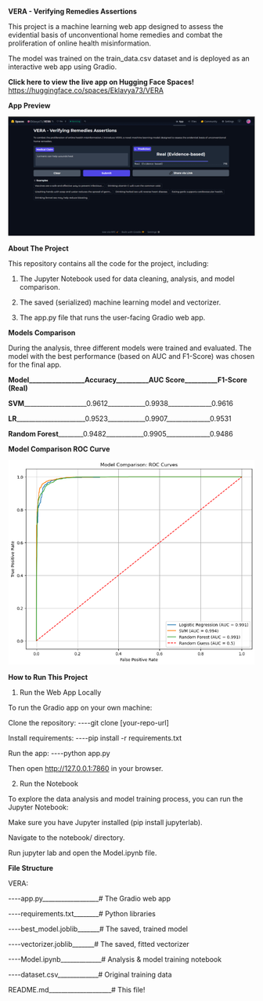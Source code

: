 **VERA - Verifying Remedies Assertions**

This project is a machine learning web app designed to assess the evidential basis of unconventional home remedies and combat the proliferation of online health misinformation.

The model was trained on the train_data.csv dataset and is deployed as an interactive web app using Gradio.

**Click here to view the live app on Hugging Face Spaces!**
https://huggingface.co/spaces/Eklavya73/VERA

**App Preview**

![VERA App Screenshot](./VERA/Screenshots/app_preview.png)

**About The Project**

This repository contains all the code for the project, including:

1. The Jupyter Notebook used for data cleaning, analysis, and model comparison.

2. The saved (serialized) machine learning model and vectorizer.

3. The app.py file that runs the user-facing Gradio web app.

**Models Comparison**

During the analysis, three different models were trained and evaluated. The model with the best performance (based on AUC and F1-Score) was chosen for the final app.

**Model_________________Accuracy__________AUC Score__________F1-Score (Real)**

**SVM**____________________0.9612____________0.9938______________0.9616

**LR**______________________0.9523____________0.9907______________0.9531

**Random Forest**________0.9482____________0.9905______________0.9486

**Model Comparison ROC Curve**

![Model Comparison ROC Curve](./VERA/Screenshots/model_comparison_roc.png)

**How to Run This Project**

1. Run the Web App Locally

To run the Gradio app on your own machine:

Clone the repository:
----git clone [your-repo-url]

Install requirements:
----pip install -r requirements.txt

Run the app:
----python app.py

Then open http://127.0.0.1:7860 in your browser.

2. Run the Notebook

To explore the data analysis and model training process, you can run the Jupyter Notebook:

Make sure you have Jupyter installed (pip install jupyterlab).

Navigate to the notebook/ directory.

Run jupyter lab and open the Model.ipynb file.

**File Structure**

VERA:

----app.py__________________# The Gradio web app

----requirements.txt________# Python libraries

----best_model.joblib_______# The saved, trained model

----vectorizer.joblib_______# The saved, fitted vectorizer

----Model.ipynb_____________# Analysis & model training notebook

----dataset.csv_____________# Original training data

README.md____________________# This file!
